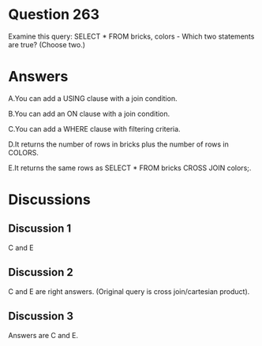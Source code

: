 # Question 263
Examine this query:
SELECT * FROM bricks, colors -
Which two statements are true? (Choose two.)

# Answers
A.You can add a USING clause with a join condition.

B.You can add an ON clause with a join condition.

C.You can add a WHERE clause with filtering criteria.

D.It returns the number of rows in bricks plus the number of rows in COLORS.

E.It returns the same rows as SELECT * FROM bricks CROSS JOIN colors;.

# Discussions
## Discussion 1
C and E

## Discussion 2
C and E are right answers. (Original query is cross join/cartesian product).

## Discussion 3
Answers are C and E.

